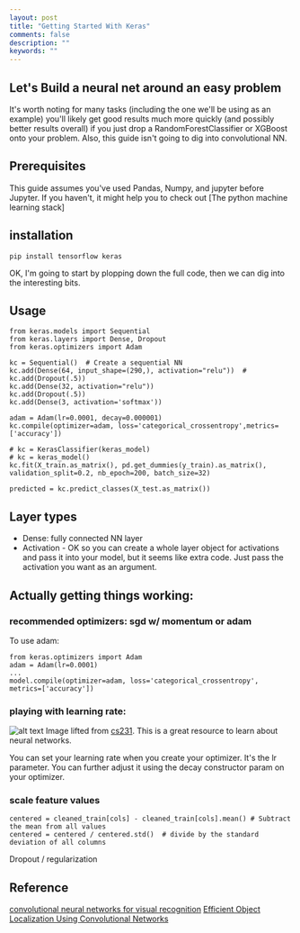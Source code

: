 ```yaml
---
layout: post
title: "Getting Started With Keras"
comments: false
description: ""
keywords: ""
---
```


## Let's Build a neural net around an easy problem

It's worth noting for many tasks (including the one we'll be using as an example) you'll likely get good results much more quickly (and possibly better results overall) if you just drop a RandomForestClassifier or XGBoost onto your problem. Also, this guide isn't going to dig into convolutional NN.

## Prerequisites
This guide assumes you've used Pandas, Numpy, and jupyter before Jupyter. If you haven't, it might help you to check out [The python machine learning stack]

## installation

    pip install tensorflow keras
    
OK, I'm going to start by plopping down the full code, then we can dig into the interesting bits.

## Usage

    from keras.models import Sequential
    from keras.layers import Dense, Dropout
    from keras.optimizers import Adam
    
    kc = Sequential()  # Create a sequential NN
    kc.add(Dense(64, input_shape=(290,), activation="relu"))  #
    kc.add(Dropout(.5))
    kc.add(Dense(32, activation="relu"))
    kc.add(Dropout(.5))
    kc.add(Dense(3, activation='softmax'))
    
    adam = Adam(lr=0.0001, decay=0.000001)
    kc.compile(optimizer=adam, loss='categorical_crossentropy',metrics=['accuracy'])

    # kc = KerasClassifier(keras_model)
    # kc = keras_model()
    kc.fit(X_train.as_matrix(), pd.get_dummies(y_train).as_matrix(), validation_split=0.2, nb_epoch=200, batch_size=32)

    predicted = kc.predict_classes(X_test.as_matrix())
    
## Layer types
- Dense: fully connected NN layer
- Activation - OK so you can create a whole layer object for activations and pass it into your model, but it seems like extra code. Just pass the activation you want as an argument.

## Actually getting things working:

### recommended optimizers: sgd w/ momentum or adam
To use adam:

    from keras.optimizers import Adam
    adam = Adam(lr=0.0001)
    ...
    model.compile(optimizer=adam, loss='categorical_crossentropy', metrics=['accuracy'])
    
### playing with learning rate:
![alt text](http://cs231n.github.io/assets/nn3/learningrates.jpeg "Image lifted from")
Image lifted from [cs231](http://cs231n.github.io/neural-networks-3/). This is a great resource to learn about neural networks.

You can set your learning rate when you create your optimizer. It's the lr parameter. You can further adjust it using the decay constructor param on your optimizer.

### scale feature values

    centered = cleaned_train[cols] - cleaned_train[cols].mean() # Subtract the mean from all values
    centered = centered / centered.std()  # divide by the standard deviation of all columns
    
Dropout / regularization

## Reference
[convolutional neural networks for visual recognition](http://cs231n.github.io/neural-networks-1/)
[Efficient Object Localization Using Convolutional Networks](https://arxiv.org/pdf/1411.4280.pdf)
